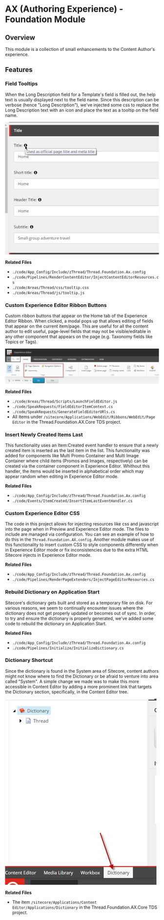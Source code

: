 # AX (Authoring Experience) - Foundation Module

## Overview

This module is a collection of small enhancements to the Content Author's experience.

## Features

### Field Tooltips

When the Long Description field for a Template's field is filled out, the help text is usually displayed next to the field name.  Since this description can be verbose (hence "Long Description"), we've injected some css to replace the Long Description text with an icon and place the text as a tooltip on the field name.

![field help text tooltips](./doc/tooltips.png)

**Related Files**

* `./code/App_Config/Include/zThread/Thread.Foundation.Ax.config`
* `./code/Pipelines/RenderContentEditor/InjectContentEditorResources.cs`
* `./code/Areas/Thread/css/tooltip.css`
* `./code/Areas/Thread/js/tooltip.js`

### Custom Experience Editor Ribbon Buttons

Custom ribbon buttons that appear on the Home tab of the Experience Editor Ribbon.  When clicked, a modal pops up that allows editing of fields that appear on the current item/page.  This are useful for all the content author to edit useful, page-level fields that may not be visible/editable in any other component that appears on the page (e.g. Taxonomy fields like Topics or Tags).

![Experience Editor Ribbon Buttons](./doc/experience_editor_ribbon_buttons.png)

**Related Files**

* `./code/Areas/Thread/Scripts/LaunchFieldEditor.js`
* `./code/SpeakRequests/FieldEditorItemContext.cs`
* `./code/SpeakRequests/GenerateFieldEditorURls.cs`
* All items under `/sitecore/Applications/WebEdit/Ribbons/WebEdit/Page Editor` in the Thread.Foundation.AX.Core TDS project.

### Insert Newly Created Items Last

This functionality uses an Item:Created event handler to ensure that a newly created item is inserted as the last item in the list.  This functionality was added for components like Multi Promo Container and Multi Image Container where child items (Promos and Images, respectively) can be created via the container component in Experience Editor.  Whithout this handler, the items would be inserted in alphabetical order which may appear random when editing in Experience Editor mode.

**Related Files**

* `./code/App_Config/Include/zThread/Thread.Foundation.Ax.config`
* `./code/Events/ItemCreated/InsertItemLastEventHandler.cs`

### Custom Experience Editor CSS

The code in this project allows for injecting resources like css and javascript into the page when in Preview and Experience Editor mode.  The files to include are managed via configuration.  You can see an example of how to do this in the `Thread.Foundation.AX.config`.  Another module makes use of this functionality to insert custom CSS to style components differently when in Experience Editor mode or fix inconsistencies due to the extra HTML Sitecore injects in Experience Editor mode.

**Related Files**

* `./code/App_Config/Include/zThread/Thread.Foundation.Ax.config`
* `./code/Pipelines/RenderPageExtenders/InjectPageEditorResources.cs`

### Rebuild Dictionary on Application Start

Sitecore's dictionary gets built and stored as a temporary file on disk.  For various reasons, we seem to continually encounter issues where the dictionary does not get properly updated or becomes out of sync.  In order, to try and ensure the dictionary is properly generated, we've added some code to rebuild the dictionary on Application Start.

**Related Files**

* `./code/App_Config/Include/zThread/Thread.Foundation.Ax.config`
* `./code/Pipelines/Initialize/InitializeDictionary.cs`

### Dictionary Shortcut

Since the dictionary is found in the System area of Sitecore, content authors might not know where to find the Dictionary or be afraid to venture into area called "System".  A simple change we made was to make this more accessible in Content Editor by adding a more prominent link that targets the Dictionary section, specifically, in the Content Editor tree.

![Dictionary shortcut link](./doc/dictionary_shortcut.png)

**Related Files**

* The item `/sitecore/Applications/Content Editor/Applications/Dictionary` in the Thread.Foundation.AX.Core TDS project.